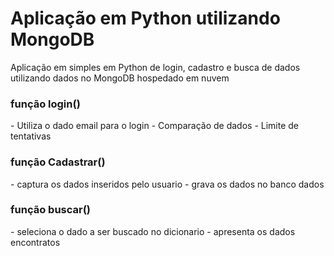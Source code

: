# Aplicação em Python utilizando MongoDB

Aplicação em simples em Python de login, cadastro e busca de dados utilizando dados no MongoDB hospedado em nuvem

<h3>função login()</h3>
- Utiliza o dado email para o login
- Comparação de dados
- Limite de tentativas

<h3>função Cadastrar()</h3>
- captura os dados inseridos pelo usuario
- grava os dados no banco dados

<h3>função buscar()</h3>
- seleciona o dado a ser buscado no dicionario
- apresenta os dados encontratos
